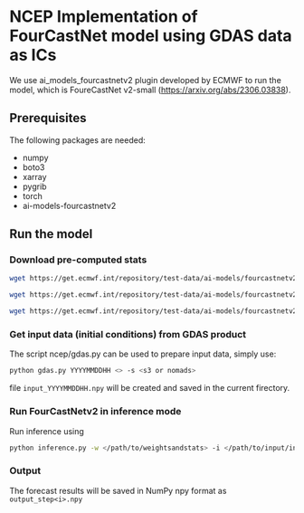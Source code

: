 # NCEP Implementation of FourCastNet model using GDAS data as ICs
We use ai_models_fourcastnetv2 plugin developed by ECMWF to run the model, which is FoureCastNet v2-small (https://arxiv.org/abs/2306.03838).

## Prerequisites
The following packages are needed:
- numpy
- boto3
- xarray
- pygrib
- torch
- ai-models-fourcastnetv2

## Run the model

### Download pre-computed stats

```bash
wget https://get.ecmwf.int/repository/test-data/ai-models/fourcastnetv2/small/weights.tar
```

```bash
wget https://get.ecmwf.int/repository/test-data/ai-models/fourcastnetv2/small/global_means.npy
```

```bash
wget https://get.ecmwf.int/repository/test-data/ai-models/fourcastnetv2/small/global_stds.npy
```

### Get input data (initial conditions) from GDAS product
The script ncep/gdas.py can be used to prepare input data, simply use:

```bash
python gdas.py YYYYMMDDHH <> -s <s3 or nomads>
```

file `input_YYYYMMDDHH.npy` will be created and saved in the current firectory.

### Run FourCastNetv2 in inference mode
Run inference using

```bash
python inference.py -w </path/to/weightsandstats> -i </path/to/input/input_YYYYMMDDHH.npy> -o </path/to/output/> -l <forecast-hours>
```

### Output
The forecast results will be saved in NumPy npy format as `output_step<i>.npy`

